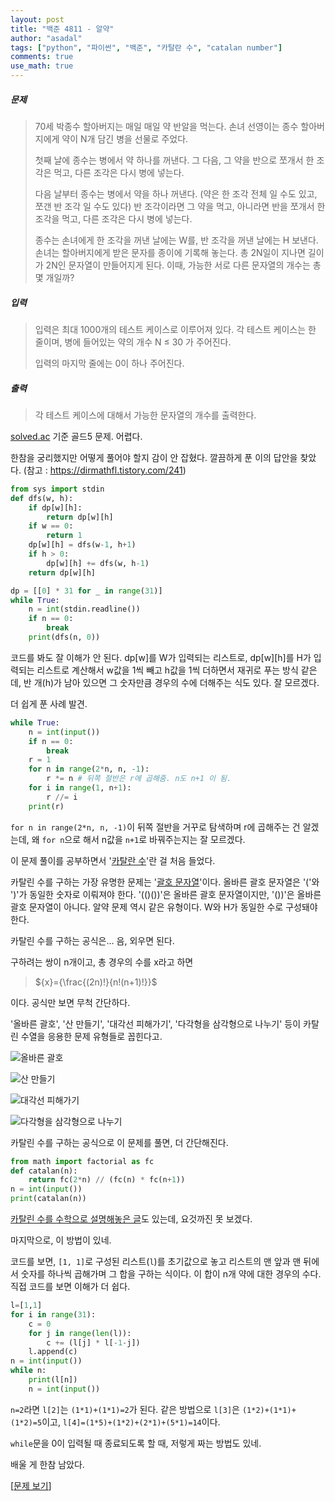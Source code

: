 ```yaml
---
layout: post
title: "백준 4811 - 알약"
author: "asadal"
tags: ["python", "파이썬", "백준", "카탈란 수", "catalan number"]
comments: true
use_math: true
---
```


##### 문제

>70세 박종수 할아버지는 매일 매일 약 반알을 먹는다. 손녀 선영이는 종수 할아버지에게 약이 N개 담긴 병을 선물로 주었다.
>
>첫째 날에 종수는 병에서 약 하나를 꺼낸다. 그 다음, 그 약을 반으로 쪼개서 한 조각은 먹고, 다른 조각은 다시 병에 넣는다.
>
>다음 날부터 종수는 병에서 약을 하나 꺼낸다. (약은 한 조각 전체 일 수도 있고, 쪼갠 반 조각 일 수도 있다) 반 조각이라면 그 약을 먹고, 아니라면 반을 쪼개서 한 조각을 먹고, 다른 조각은 다시 병에 넣는다.
>
>종수는 손녀에게 한 조각을 꺼낸 날에는 W를, 반 조각을 꺼낸 날에는 H 보낸다. 손녀는 할아버지에게 받은 문자를 종이에 기록해 놓는다. 총 2N일이 지나면 길이가 2N인 문자열이 만들어지게 된다. 이때, 가능한 서로 다른 문자열의 개수는 총 몇 개일까?

##### 입력

>입력은 최대 1000개의 테스트 케이스로 이루어져 있다. 각 테스트 케이스는 한 줄이며, 병에 들어있는 약의 개수 N ≤ 30 가 주어진다.
>
>입력의 마지막 줄에는 0이 하나 주어진다.

##### 출력

> 각 테스트 케이스에 대해서 가능한 문자열의 개수를 출력한다.

[solved.ac](https://solved.ac/) 기준 골드5 문제. 어렵다.

한참을 궁리했지만 어떻게 풀어야 할지 감이 안 잡혔다. 깔끔하게 푼 이의 답안을 찾았다. (참고 : https://dirmathfl.tistory.com/241)

```python
from sys import stdin
def dfs(w, h):
    if dp[w][h]:
        return dp[w][h]
    if w == 0:
        return 1
    dp[w][h] = dfs(w-1, h+1)
    if h > 0:
        dp[w][h] += dfs(w, h-1)
    return dp[w][h]

dp = [[0] * 31 for _ in range(31)]
while True:
    n = int(stdin.readline())
    if n == 0:
        break
    print(dfs(n, 0))
```

코드를 봐도 잘 이해가 안 된다. dp\[w]를 W가 입력되는 리스트로, dp\[w]\[h]를 H가 입력되는 리스트로 계산해서 w값을 1씩 빼고 h값을 1씩 더하면서 재귀로 푸는 방식 같은데, 반 개(h)가 남아 있으면 그 숫자만큼 경우의 수에 더해주는 식도 있다. 잘 모르겠다.

더 쉽게 푼 사례 발견. 

```python
while True:
    n = int(input())
    if n == 0:
        break
    r = 1
    for n in range(2*n, n, -1):
        r *= n # 뒤쪽 절반은 r에 곱해줌. n도 n+1 이 됨.
    for i in range(1, n+1):
        r //= i
    print(r)
```

`for n in range(2*n, n, -1)`이 뒤쪽 절반을 거꾸로 탐색하며 r에 곱해주는 건 알겠는데, 왜 `for n`으로 해서 n값을 `n+1`로 바꿔주는지는 잘 모르겠다.

이 문제 풀이를 공부하면서 '[카탈란 수](https://cerulean.kkennib.com/233)'란 걸 처음 들었다.

카탈린 수를 구하는 가장 유명한 문제는 '[괄호 문자열](https://www.acmicpc.net/problem/10422)'이다. 올바른 괄호 문자열은 '('와 ')'가 동일한 숫자로 이뤄져야 한다. '(()())'은 올바른 괄호 문자열이지만, '())'은 올바른 괄호 문자열이 아니다. 알약 문제 역시 같은 유형이다. W와 H가 동일한 수로 구성돼야 한다.  

카탈린 수를 구하는 공식은… 음, 외우면 된다.

구하려는 쌍이 n개이고, 총 경우의 수를 x라고 하면

> ${x}={\frac{(2n)!}{n!(n+1)!}}$

이다. 공식만 보면 무척 간단하다.

'올바른 괄호', '산 만들기', '대각선 피해가기', '다각형을 삼각형으로 나누기' 등이 카탈린 수열을 응용한 문제 유형들로 꼽힌다고.

![올바른 괄호](https://img1.daumcdn.net/thumb/R1280x0/?scode=mtistory2&fname=http%3A%2F%2Fcfile23.uf.tistory.com%2Fimage%2F177D92394DB61F17180850 "올바른 괄호")

![산 만들기](https://img1.daumcdn.net/thumb/R1280x0/?scode=mtistory2&fname=http%3A%2F%2Fcfile25.uf.tistory.com%2Fimage%2F140AB4394DB61F20018CE1 "산 만들기")

![대각선 피해가기](https://img1.daumcdn.net/thumb/R1280x0/?scode=mtistory2&fname=http%3A%2F%2Fcfile23.uf.tistory.com%2Fimage%2F197E65394DB61F0F151FAD "대각선 피해가기")

![다각형을 삼각형으로 나누기](https://img1.daumcdn.net/thumb/R1280x0/?scode=mtistory2&fname=http%3A%2F%2Fcfile10.uf.tistory.com%2Fimage%2F1971D54C4DB505DB044EBC "다각형을 삼각형으로 나누기")

카탈린 수를 구하는 공식으로 이 문제를 풀면, 더 간단해진다.

```python
from math import factorial as fc 
def catalan(n):
    return fc(2*n) // (fc(n) * fc(n+1))
n = int(input())
print(catalan(n))
```

[카탈린 수를 수학으로 설명해놓은 글](https://suhak.tistory.com/77)도 있는데, 요것까진 못 보겠다.

마지막으로, 이 방법이 있네. 

코드를 보면, `[1, 1]`로 구성된 리스트(`l`)를 초기값으로 놓고 리스트의 맨 앞과 맨 뒤에서 숫자를 하나씩 곱해가며 그 합을 구하는 식이다. 이 합이 n개 약에 대한 경우의 수다. 직접 코드를 보면 이해가 더 쉽다.

```python
l=[1,1]
for i in range(31):
	c = 0
	for j in range(len(l)):
		c += (l[j] * l[-1-j])
	l.append(c)
n = int(input())
while n:
	print(l[n])
	n = int(input())
```

`n=2`라면 `l[2]`는 `(1*1)+(1*1)=2`가 된다. 같은 방법으로 `l[3]`은 `(1*2)+(1*1)+(1*2)=5`이고, `l[4]=(1*5)+(1*2)+(2*1)+(5*1)=14`이다.

`while`문을 0이 입력될 때 종료되도록 할 때, 저렇게 짜는 방법도 있네.

배울 게 한참 남았다.

[[문제 보기](https://www.acmicpc.net/problem/4811)]